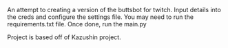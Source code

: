 An attempt to creating a version of the buttsbot for twitch. Input details into the creds and configure the settings file. You may need to run the requirements.txt file. Once done, run the main.py

Project is based off of Kazushin project.
